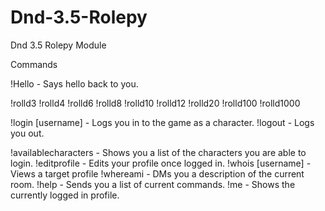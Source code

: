 # Dnd-3.5-Rolepy
Dnd 3.5 Rolepy Module

Commands

!Hello	-	Says hello back to you.

!rolld3
!rolld4
!rolld6
!rolld8
!rolld10
!rolld12
!rolld20
!rolld100
!rolld1000

!login [username]	- Logs you in to the game as a character.
!logout							- Logs you out.

!availablecharacters - Shows you a list of the characters you are able to login.
!editprofile	- Edits your profile once logged in.
!whois [username]	- Views a target profile
!whereami	- DMs you a description of the current room.
!help	- Sends you a list of current commands.
!me		- Shows the currently logged in profile.